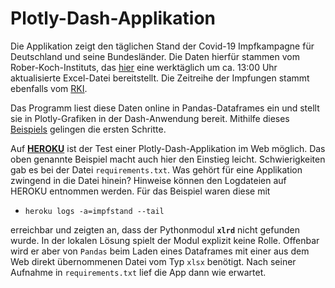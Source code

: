 # Plotly-Dash-Applikation
Die Applikation zeigt den täglichen Stand der Covid-19 Impfkampagne für Deutschland 
und seine Bundesländer. Die Daten hierfür stammen vom Rober-Koch-Instituts, das 
[hier](https://www.rki.de/DE/Content/InfAZ/N/Neuartiges_Coronavirus/Daten/Impfquotenmonitoring.xlsx;jsessionid=0FAB8623D95E5DF62147A144E1D768D9.internet081?__blob=publicationFile) 
eine werktäglich um ca. 13:00 Uhr aktualisierte Excel-Datei bereitstellt. Die Zeitreihe der Impfungen 
stammt ebenfalls vom [RKI](https://impfdashboard.de/static/data/germany_vaccinations_timeseries_v2.tsv).
 
Das Programm liest diese Daten online in Pandas-Dataframes ein und stellt sie in 
Plotly-Grafiken in der Dash-Anwendung bereit. Mithilfe dieses [Beispiels](https://medium.com/@austinlasseter/how-to-deploy-a-simple-plotly-dash-app-to-heroku-622a2216eb73) 
gelingen die ersten Schritte.

Auf [**HEROKU**](https://www.heroku.com) ist der Test einer Plotly-Dash-Applikation 
im Web möglich. Das oben genannte Beispiel macht auch hier den Einstieg leicht. 
Schwierigkeiten gab es bei der Datei `requirements.txt`. Was gehört für eine 
Applikation zwingend in die Datei hinein? Hinweise können den Logdateien auf HEROKU
entnommen werden. Für das Beispiel waren diese mit
- `heroku logs -a=impfstand --tail`

erreichbar und zeigten an, dass der Pythonmodul **`xlrd`** nicht gefunden wurde. 
In der lokalen Lösung spielt der Modul explizit keine Rolle. Offenbar wird er 
aber von `Pandas` beim Laden eines Dataframes mit einer aus dem Web direkt 
übernommenen Datei vom Typ `xlsx` benötigt. Nach seiner Aufnahme in 
`requirements.txt` lief die App dann wie erwartet.
